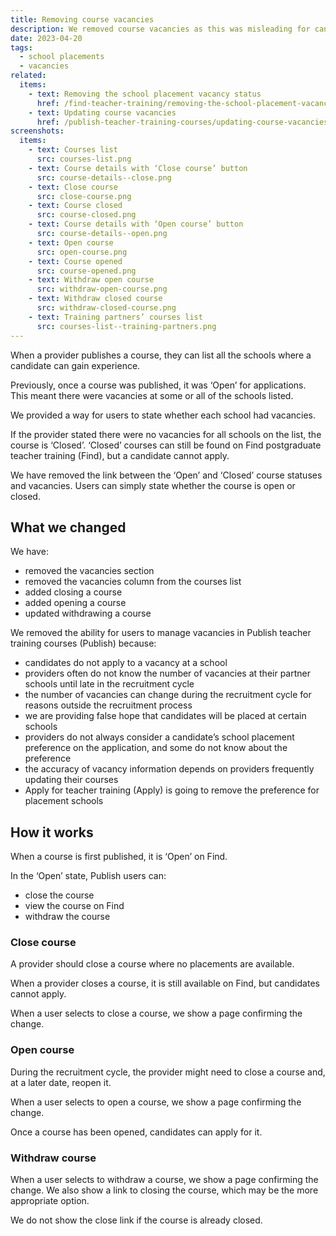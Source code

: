 ```yaml
---
title: Removing course vacancies
description: We removed course vacancies as this was misleading for candidates
date: 2023-04-20
tags:
  - school placements
  - vacancies
related:
  items:
    - text: Removing the school placement vacancy status
      href: /find-teacher-training/removing-the-school-placement-vacancy-status/
    - text: Updating course vacancies
      href: /publish-teacher-training-courses/updating-course-vacancies/
screenshots:
  items:
    - text: Courses list
      src: courses-list.png
    - text: Course details with ‘Close course’ button
      src: course-details--close.png
    - text: Close course
      src: close-course.png
    - text: Course closed
      src: course-closed.png
    - text: Course details with ‘Open course’ button
      src: course-details--open.png
    - text: Open course
      src: open-course.png
    - text: Course opened
      src: course-opened.png
    - text: Withdraw open course
      src: withdraw-open-course.png
    - text: Withdraw closed course
      src: withdraw-closed-course.png
    - text: Training partners’ courses list
      src: courses-list--training-partners.png
---
```


When a provider publishes a course, they can list all the schools where a candidate can gain experience.

Previously, once a course was published, it was ‘Open’ for applications. This meant there were vacancies at some or all of the schools listed.

We provided a way for users to state whether each school had vacancies.

If the provider stated there were no vacancies for all schools on the list, the course is ‘Closed’. ‘Closed’ courses can still be found on Find postgraduate teacher training (Find), but a candidate cannot apply.

We have removed the link between the ‘Open’ and ‘Closed’ course statuses and vacancies. Users can simply state whether the course is open or closed.

## What we changed

We have:

- removed the vacancies section
- removed the vacancies column from the courses list
- added closing a course
- added opening a course
- updated withdrawing a course

We removed the ability for users to manage vacancies in Publish teacher training courses (Publish) because:

- candidates do not apply to a vacancy at a school
- providers often do not know the number of vacancies at their partner schools until late in the recruitment cycle
- the number of vacancies can change during the recruitment cycle for reasons outside the recruitment process
- we are providing false hope that candidates will be placed at certain schools
- providers do not always consider a candidate’s school placement preference on the application, and some do not know about the preference
- the accuracy of vacancy information depends on providers frequently updating their courses
- Apply for teacher training (Apply) is going to remove the preference for placement schools

## How it works

When a course is first published, it is ‘Open’ on Find.

In the ‘Open’ state, Publish users can:

- close the course
- view the course on Find
- withdraw the course

### Close course

A provider should close a course where no placements are available.

When a provider closes a course, it is still available on Find, but candidates cannot apply.

When a user selects to close a course, we show a page confirming the change.

### Open course

During the recruitment cycle, the provider might need to close a course and, at a later date, reopen it.

When a user selects to open a course, we show a page confirming the change.

Once a course has been opened, candidates can apply for it.

### Withdraw course

When a user selects to withdraw a course, we show a page confirming the change. We also show a link to closing the course, which may be the more appropriate option.

We do not show the close link if the course is already closed.
